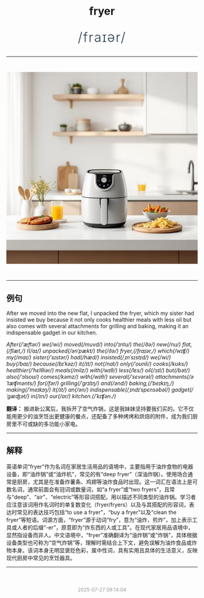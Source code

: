 <div align="center">

# fryer

<div style="margin: 30px 0;">
<h1 style="font-size: 2.5em; font-weight: 300; letter-spacing: 2px; margin: 0; color: #2c3e50;">
/fraɪər/
</h1>
</div>

</div>

---

<div align="center" style="margin: 40px 0;">

![fryer](images/fryer.png)

</div>

---

## 例句

After we moved into the new flat, I unpacked the fryer, which my sister had insisted we buy because it not only cooks healthier meals with less oil but also comes with several attachments for grilling and baking, making it an indispensable gadget in our kitchen.

*After(/ˈæftər/) we(/wi/) moved(/muvd/) into(/ˈɪntu/) the(/ðə/) new(/nu/) flat,(/flæt,/) I(/aɪ/) unpacked(/ənˈpækt/) the(/ðə/) fryer,(/fraɪər,/) which(/wɪʧ/) my(/maɪ/) sister(/ˈsɪstər/) had(/hæd/) insisted(/ˌɪnˈsɪstɪd/) we(/wi/) buy(/baɪ/) because(/bɪˈkəz/) it(/ɪt/) not(/nɑt/) only(/ˈoʊnli/) cooks(/kʊks/) healthier(/ˈhɛlθiər/) meals(/milz/) with(/wɪθ/) less(/lɛs/) oil(/ɔɪl/) but(/bət/) also(/ˈɔlsoʊ/) comes(/kəmz/) with(/wɪθ/) several(/ˈsɛvərəl/) attachments(/əˈtæʧmənts/) for(/fər/) grilling(/ˈgrɪlɪŋ/) and(/ənd/) baking,(/ˈbeɪkɪŋ,/) making(/ˈmeɪkɪŋ/) it(/ɪt/) an(/ən/) indispensable(/ˌɪndɪˈspɛnsəbəl/) gadget(/ˈgæʤət/) in(/ɪn/) our(/ɑr/) kitchen.(/ˈkɪʧən./)*

**翻译：** 搬进新公寓后，我拆开了空气炸锅，这是我妹妹坚持要我们买的。它不仅能用更少的油烹饪出更健康的餐点，还配备了多种烤烤和烘焙的附件，成为我们厨房里不可或缺的多功能小家电。

---

## 解释

英语单词“fryer”作为名词在家居生活用品的语境中，主要指用于油炸食物的电器设备，即“油炸锅”或“油炸机”，常见的有“deep fryer”（深油炸锅）。使用场合通常是厨房，尤其是在准备炸薯条、鸡翅等油炸食品时出现。这一词汇在语法上是可数名词，通常前面会有冠词或数量词，如“a fryer”或“two fryers”，且常与“deep”、“air”、“electric”等形容词搭配，用以描述不同类型的油炸锅。学习者应注意该词用作名词时的单复数变化（fryer/fryers）以及与其搭配的形容词，表达时常见的表达技巧包括“to use a fryer”，“buy a fryer”以及“clean the fryer”等短语。词源方面，“fryer”源于动词“fry”，意为“油炸，煎炸”，加上表示工具或人者的后缀“-er”，原意即为“炸东西的人或工具”。在现代家居用品语境中，显然指设备而非人。中文语境中，“fryer”准确翻译为“油炸锅”或“炸锅”，具体根据设备类型也可称为“空气炸锅”等，理解时需结合上下文，避免误解为油炸食品或炸物本身。该词本身无明显褒贬色彩，属中性词，具有实用且具体的生活意义，反映现代厨房中常见的烹饪器具。


---

<div align="center" style="margin-top: 50px;">
<small style="color: #999; font-size: 0.9em;">2025-07-27 09:14:04</small>
</div>
